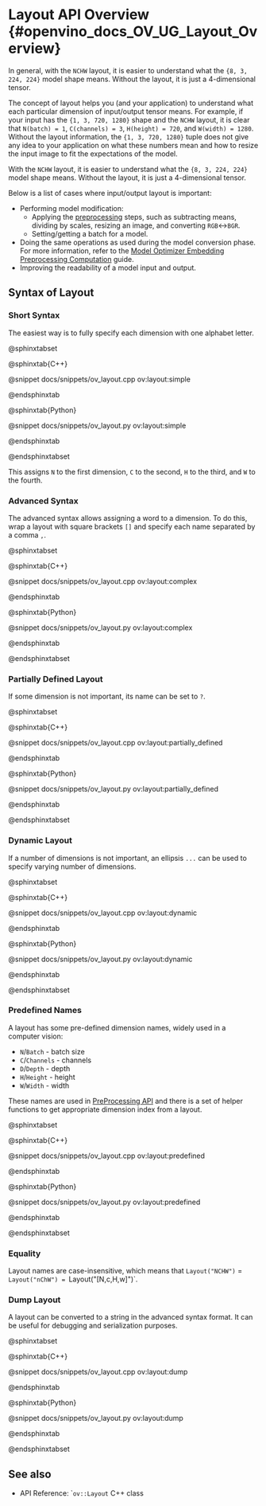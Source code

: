 # Layout API Overview {#openvino_docs_OV_UG_Layout_Overview}


In general, with the `NCHW` layout, it is easier to understand what the `{8, 3, 224, 224}` model shape means. Without the layout, it is just a 4-dimensional tensor.


The concept of layout helps you (and your application) to understand what each particular dimension of input/output tensor means. For example, if your input has the `{1, 3, 720, 1280}` shape and the `NCHW` layout, it is clear that `N(batch) = 1`, `C(channels) = 3`, `H(height) = 720`, and `W(width) = 1280`. Without the layout information, the `{1, 3, 720, 1280}` tuple does not give any idea to your application on what these numbers mean and how to resize the input image to fit the expectations of the model.

With the `NCHW` layout, it is easier to understand what the `{8, 3, 224, 224}` model shape means. Without the layout, it is just a 4-dimensional tensor.

Below is a list of cases where input/output layout is important:
 - Performing model modification:
    - Applying the [preprocessing](./preprocessing_overview.md) steps, such as subtracting means, dividing by scales, resizing an image, and converting `RGB`<->`BGR`.
    - Setting/getting a batch for a model.
 - Doing the same operations as used during the model conversion phase. For more information, refer to the [Model Optimizer Embedding Preprocessing Computation](../MO_DG/prepare_model/Additional_Optimizations.md) guide.
 - Improving the readability of a model input and output.

## Syntax of Layout

### Short Syntax
The easiest way is to fully specify each dimension with one alphabet letter.

@sphinxtabset

@sphinxtab{C++}

@snippet docs/snippets/ov_layout.cpp ov:layout:simple

@endsphinxtab

@sphinxtab{Python}

@snippet docs/snippets/ov_layout.py ov:layout:simple

@endsphinxtab

@endsphinxtabset

This assigns `N` to the first dimension, `C` to the second, `H` to the third, and `W` to the fourth.

### Advanced Syntax
The advanced syntax allows assigning a word to a dimension. To do this, wrap a layout with square brackets `[]` and specify each name separated by a comma `,`.

@sphinxtabset

@sphinxtab{C++}

@snippet docs/snippets/ov_layout.cpp ov:layout:complex

@endsphinxtab

@sphinxtab{Python}

@snippet docs/snippets/ov_layout.py ov:layout:complex

@endsphinxtab

@endsphinxtabset


### Partially Defined Layout
If some dimension is not important, its name can be set to `?`.

@sphinxtabset

@sphinxtab{C++}

@snippet docs/snippets/ov_layout.cpp ov:layout:partially_defined

@endsphinxtab

@sphinxtab{Python}

@snippet docs/snippets/ov_layout.py ov:layout:partially_defined

@endsphinxtab

@endsphinxtabset


### Dynamic Layout
If a number of dimensions is not important, an ellipsis `...` can be used to specify varying number of dimensions.

@sphinxtabset

@sphinxtab{C++}

@snippet docs/snippets/ov_layout.cpp ov:layout:dynamic

@endsphinxtab

@sphinxtab{Python}

@snippet docs/snippets/ov_layout.py ov:layout:dynamic

@endsphinxtab

@endsphinxtabset

### Predefined Names

A layout has some pre-defined dimension names, widely used in a computer vision:
- `N`/`Batch` - batch size
- `C`/`Channels` - channels
- `D`/`Depth` - depth
- `H`/`Height` - height
- `W`/`Width` - width

These names are used in [PreProcessing API](./preprocessing_overview.md) and there is a set of helper functions to get appropriate dimension index from a layout.

@sphinxtabset

@sphinxtab{C++}

@snippet docs/snippets/ov_layout.cpp ov:layout:predefined

@endsphinxtab

@sphinxtab{Python}

@snippet docs/snippets/ov_layout.py ov:layout:predefined

@endsphinxtab

@endsphinxtabset

### Equality

Layout names are case-insensitive, which means that `Layout("NCHW")` = `Layout("nChW") = `Layout("[N,c,H,w]")`.

### Dump Layout

A layout can be converted to a string in the advanced syntax format. It can be useful for debugging and serialization purposes.

@sphinxtabset

@sphinxtab{C++}

@snippet docs/snippets/ov_layout.cpp ov:layout:dump

@endsphinxtab

@sphinxtab{Python}

@snippet docs/snippets/ov_layout.py ov:layout:dump

@endsphinxtab

@endsphinxtabset

## See also

* API Reference: `<code>ov::Layout</code> C++ class 
